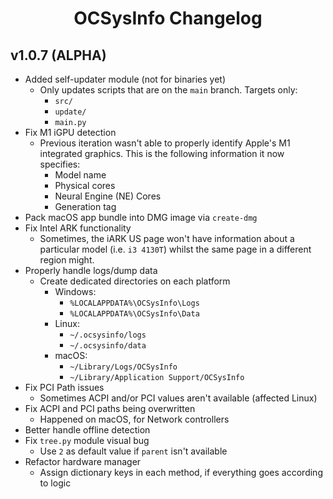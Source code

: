 <div align="center">

# OCSysInfo Changelog

</div>

## v1.0.7 (ALPHA)

* Added self-updater module (not for binaries yet)
    - Only updates scripts that are on the `main` branch. Targets only:
        - `src/`
        - `update/`
        - `main.py`
* Fix M1 iGPU detection
    - Previous iteration wasn't able to properly identify Apple's M1 integrated graphics. This is the following information it now specifies:
        - Model name
        - Physical cores
        - Neural Engine (NE) Cores
        - Generation tag
* Pack macOS app bundle into DMG image via `create-dmg`
* Fix Intel ARK functionality
    - Sometimes, the iARK US page won't have information about a particular model (i.e. `i3 4130T`) whilst the same page in a different region might.
* Properly handle logs/dump data
    - Create dedicated directories on each platform
        - Windows: 
            - `%LOCALAPPDATA%\OCSysInfo\Logs`
            - `%LOCALAPPDATA%\OCSysInfo\Data`
        - Linux:
            - `~/.ocsysinfo/logs`
            - `~/.ocsysinfo/data`
        - macOS:
            - `~/Library/Logs/OCSysInfo`
            - `~/Library/Application Support/OCSysInfo`
* Fix PCI Path issues
    - Sometimes ACPI and/or PCI values aren't available (affected Linux)
* Fix ACPI and PCI paths being overwritten
    - Happened on macOS, for Network controllers
* Better handle offline detection
* Fix `tree.py` module visual bug
    - Use `2` as default value if `parent` isn't available
* Refactor hardware manager
    - Assign dictionary keys in each method, if everything goes according to logic